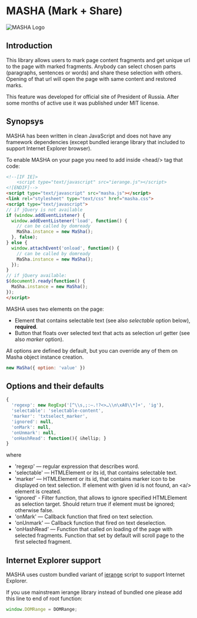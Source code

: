 # MASHA (Mark + Share)

![MASHA Logo](http://mashajs.com/img/logoyellow.png "MASHA Logo")

## Introduction

This library allows users to mark page content fragments and get unique url to the page with marked fragments. Anybody can select chosen parts (paragraphs, sentences or words) and share these selection with others. Opening of that url will open the page with same content and restored marks.

This feature was developed for official site of President of Russia. After some months of active use it was published under MIT license.

## Synopsys

MASHA has been written in clean JavaScript and does not have any framework dependencies (except bundled ierange library that included to support Internet Explorer browser).

To enable MASHA on your page you need to add inside &lt;head/&gt; tag that code:

```html
<!--[IF IE]> 
    <script type="text/javascript" src="ierange.js"></script> 
<![ENDIF]-->
<script type="text/javascript" src="masha.js"></script>
<link rel="stylesheet" type="text/css" href="masha.css">
<script type="text/javascript">
// if jQuery is not available
if (window.addEventListener) {
  window.addEventListener('load', function() {
    // can be called by domready
    MaSha.instance = new MaSha();
  }, false);
} else {
  window.attachEvent('onload', function() {
    // can be called by domready
    MaSha.instance = new MaSha();
  });
}
// if jQuery available:
$(document).ready(function() {
  MaSha.instance = new MaSha();
});
</script>
```

MASHA uses two elements on the page:

* Element that contains selectable text (see also _selectable_ option below), **required**.
* Button that floats over selected text that acts as selection url getter (see also _marker_ option).

All options are defined by default, but you can override any of them on Masha object instance creation.

```javascript
new MaSha({ option: 'value' })
```

## Options and their defaults

```javascript
{
  'regexp': new RegExp('[^\\s,;:–.!?<>…\\n\xA0\\*]+', 'ig'),
  'selectable': 'selectable-content',
  'marker': 'txtselect_marker',
  'ignored': null,
  'onMark': null,
  'onUnmark': null,
  'onHashRead': function(){ &hellip; }
}
```

where

* 'regexp' — regular expression that describes word.
* 'selectable' — HTMLElement or its id, that contains selectable text.
* 'marker' — HTMLElement or its id, that contains marker icon to be displayed on text selection. If element with given id is not found, an &lt;a/&gt; element is created.
* 'ignored' - Filter function, that allows to ignore specified HTMLElement as selection target. Should return true if element must be ignored; otherwise false.
* 'onMark' — Callback function that fired on text selection.
* 'onUnmark' — Callback function that fired on text deselection.
* 'onHashRead' — Function that called on loading of the page with selected fragments. Function that set by default will scroll page to the first selected fragment.

## Internet Explorer support

MASHA uses custom bundled variant of [ierange](http://code.google.com/p/ierange/) script to support Internet Explorer.

If you use mainstream ierange library instead of bundled one please add this line to end of root function:

```javascript
window.DOMRange = DOMRange;
```

